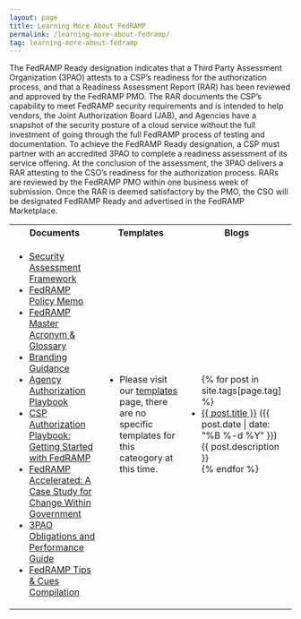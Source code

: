 ```yaml
---
layout: page
title: Learning More About FedRAMP
permalink: /learning-more-about-fedramp/
tag: learning-more-about-fedramp
---
```

The FedRAMP Ready designation indicates that a Third Party Assessment Organization (3PAO) attests to a CSP’s readiness for the authorization process, and that a Readiness Assessment Report (RAR) has been reviewed and approved by the FedRAMP PMO. The RAR documents the CSP’s capability to meet FedRAMP security requirements and is intended to help vendors, the Joint Authorization Board (JAB), and Agencies have a snapshot of the security posture of a cloud service without the full investment of going through the full FedRAMP process of testing and documentation.
To achieve the FedRAMP Ready designation, a CSP must partner with an accredited 3PAO to complete a readiness assessment of its service offering. At the conclusion of the assessment, the 3PAO delivers a RAR attesting to the CSO’s readiness for the authorization process. RARs are reviewed by the FedRAMP PMO within one business week of submission. Once the RAR is deemed satisfactory by the PMO, the CSO will be designated FedRAMP Ready and advertised in the FedRAMP Marketplace.
<table>
<tr>
<th>Documents</th>
<th>Templates</th>
<th>Blogs</th>
</tr>
<td>
<ul>
<li><a href="/assets/resources/documents/FedRAMP_Security_Assessment_Framework.pdf">Security Assessment Framework</a></li>
<li><a href="/assets/resources/documents/FedRAMP_Policy_Memo.pdf">FedRAMP Policy Memo</a></li>
<li><a href="/assets/resources/documents/FedRAMP_Master_Acronym_and_Glossary.pdf">FedRAMP Master Acronym & Glossary</a></li>
<li><a href="/assets/resources/documents/FedRAMP_Branding_Guidance.pdf">Branding Guidance</a></li>
<li><a href="/assets/resources/documents/Agency_Authorization_Playbook.pdf">Agency Authorization Playbook</a></li>
<li><a href="/assets/resources/documents/CSP_Authorization_Playbook_Getting_Started_with_FedRAMP.pdf">CSP Authorization Playbook: Getting Started with FedRAMP</a></li>
<li><a href="/assets/resources/documents/FedRAMP_Accelerated_A_Case_Study_For_Change_Within_Government.pdf">FedRAMP Accelerated: A Case Study for Change Within Government</a></li>	
<li><a href="/assets/resources/documents/3PAO_Obligations_and_Performance_Guide.pdf">3PAO Obligations and Performance Guide</a></li>
<li><a href="/assets/resources/documents/FedRAMP_Tips_and_Cues.pdf">FedRAMP Tips & Cues Compilation</a></li>
</ul>
</td>
<td>
<ul>
<li>Please visit our <a href="{{site.baseurl}}/templates">templates</a> page, there are no specific templates for this cateogory at this time.</li>
</ul>
</td>
<td>
<ul>
{% for post in site.tags[page.tag] %}
  <li><a href="{{ post.url }}">{{ post.title }}</a> ({{ post.date | date: "%B %-d %Y" }})<br>
    {{ post.description }}
  </li>
{% endfor %}
</ul>
</td>
